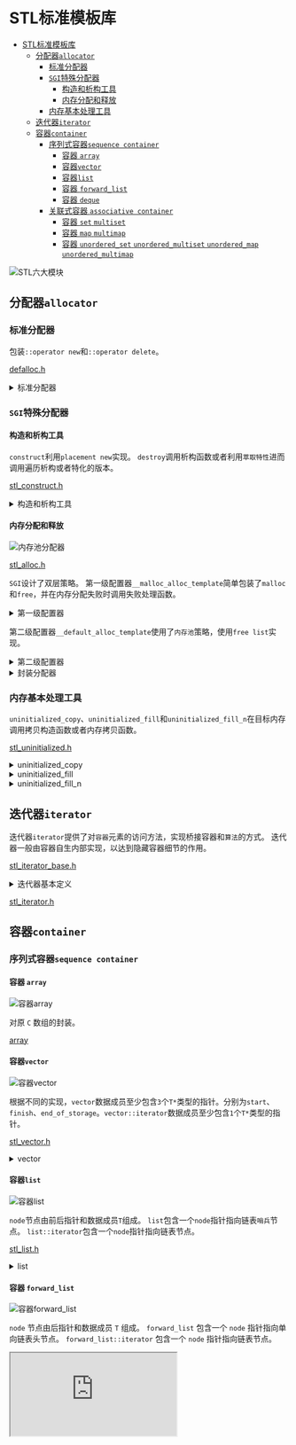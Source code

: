 # STL标准模板库

- [STL标准模板库](#stl标准模板库)
  - [分配器```allocator```](#分配器allocator)
    - [标准分配器](#标准分配器)
    - [```SGI```特殊分配器](#sgi特殊分配器)
      - [构造和析构工具](#构造和析构工具)
      - [内存分配和释放](#内存分配和释放)
    - [内存基本处理工具](#内存基本处理工具)
  - [迭代器```iterator```](#迭代器iterator)
  - [容器```container```](#容器container)
    - [序列式容器```sequence container```](#序列式容器sequence-container)
      - [容器 ``array``](#容器-array)
      - [容器```vector```](#容器vector)
      - [容器```list```](#容器list)
      - [容器 ``forward_list``](#容器-forward_list)
      - [容器 ``deque``](#容器-deque)
    - [关联式容器 ``associative container``](#关联式容器-associative-container)
      - [容器 ``set`` ``multiset``](#容器-set-multiset)
      - [容器 ``map`` ``multimap``](#容器-map-multimap)
      - [容器 ``unordered_set`` ``unordered_multiset`` ``unordered_map`` ``unordered_multimap``](#容器-unordered_set-unordered_multiset-unordered_map-unordered_multimap)

![STL六大模块](https://github.com/gongluck/images/blob/main/stl/STL六大模块.png)

## 分配器```allocator```

### 标准分配器

  包装```::operator new```和```::operator delete```。

  [defalloc.h](https://github.com/gongluck/sourcecode/blob/main/stl/defalloc.h)

  <details>
  <summary>标准分配器</summary>

  ```C++
  //包装::operator new
  template <class _Tp>
  inline _Tp *allocate(ptrdiff_t __size, _Tp *)
  {
      set_new_handler(0);
      _Tp *__tmp = (_Tp *)(::operator new((size_t)(__size * sizeof(_Tp))));
      if (__tmp == 0)
      {
          cerr << "out of memory" << endl;
          exit(1);
      }
      return __tmp;
  }

  //包装::operator delete
  template <class _Tp>
  inline void deallocate(_Tp *__buffer)
  {
      ::operator delete(__buffer);
  }

  template <class _Tp>
  class allocator
  {
  public:
      //下列类型定义可被萃取机使用
      typedef _Tp value_type;
      typedef _Tp *pointer;
      typedef const _Tp *const_pointer;
      typedef _Tp &reference;
      typedef const _Tp &const_reference;
      typedef size_t size_type;
      typedef ptrdiff_t difference_type;

      //内存分配函数
      pointer allocate(size_type __n)
      {
          //分配n个_Tp的内存
          return ::allocate((difference_type)__n, (pointer)0);
      }

      //内存释放函数
      void deallocate(pointer __p) { ::deallocate(__p); }
  };
  ```
  </details>

### ```SGI```特殊分配器

#### 构造和析构工具

  ```construct```利用```placement new```实现。
  ```destroy```调用析构函数或者利用```萃取特性```进而调用遍历析构或者特化的版本。

  [stl_construct.h](https://github.com/gongluck/sourcecode/blob/main/stl/stl_construct.h)

  <details>
  <summary>构造和析构工具</summary>

  ```C++
  template <class _T1, class _T2>
  inline void _Construct(_T1 *__p, const _T2 &__value)
  {
    // placement new
    new ((void *)__p) _T1(__value);
  }

  template <class _T1>
  inline void _Construct(_T1 *__p)
  {
    // placement new
    new ((void *)__p) _T1();
  }

  template <class _Tp>
  inline void _Destroy(_Tp *__pointer)
  {
    //调用实例的析构函数
    __pointer->~_Tp();
  }

  template <class _ForwardIterator>
  void __destroy_aux(_ForwardIterator __first, _ForwardIterator __last, __false_type)
  {
    //遍历范围中的实例，逐一析构
    for (; __first != __last; ++__first)
      destroy(&*__first);
  }

  template <class _ForwardIterator>
  inline void __destroy_aux(_ForwardIterator, _ForwardIterator, __true_type) {}

  template <class _ForwardIterator, class _Tp>
  inline void
  __destroy(_ForwardIterator __first, _ForwardIterator __last, _Tp *)
  {
    //萃取trivial_destructor特性
    // trivial_destructor不重要的析构函数
    typedef typename __type_traits<_Tp>::has_trivial_destructor
        _Trivial_destructor;
    __destroy_aux(__first, __last, _Trivial_destructor());
  }

  template <class _ForwardIterator>
  inline void _Destroy(_ForwardIterator __first, _ForwardIterator __last)
  {
    __destroy(__first, __last, __VALUE_TYPE(__first));
  }

  //析构器特化版本
  inline void _Destroy(char *, char *) {}
  inline void _Destroy(int *, int *) {}
  inline void _Destroy(long *, long *) {}
  inline void _Destroy(float *, float *) {}
  inline void _Destroy(double *, double *) {}
  #ifdef __STL_HAS_WCHAR_T
  inline void _Destroy(wchar_t *, wchar_t *)
  {
  }
  #endif /* __STL_HAS_WCHAR_T */

  // --------------------------------------------------
  // Old names from the HP STL.

  //带初始值的构造器
  template <class _T1, class _T2>
  inline void construct(_T1 *__p, const _T2 &__value)
  {
    _Construct(__p, __value);
  }

  //不带初始值的构造器
  template <class _T1>
  inline void construct(_T1 *__p)
  {
    _Construct(__p);
  }

  //析构器
  template <class _Tp>
  inline void destroy(_Tp *__pointer)
  {
    _Destroy(__pointer);
  }

  //范围析构器
  template <class _ForwardIterator>
  inline void destroy(_ForwardIterator __first, _ForwardIterator __last)
  {
    _Destroy(__first, __last);
  }
  ```
  </details>

#### 内存分配和释放

  ![内存池分配器](https://github.com/gongluck/images/blob/main/stl/内存池分配器.png)

  [stl_alloc.h](https://github.com/gongluck/sourcecode/blob/main/stl/stl_alloc.h)

  ```SGI```设计了双层策略。
  第一级配置器```__malloc_alloc_template```简单包装了```malloc```和```free```，并在内存分配失败时调用失败处理函数。

  <details>
  <summary>第一级配置器</summary>

  ```C++
  //包装malloc和free
  template <int __inst>
  class __malloc_alloc_template
  {
  public:
    static void *allocate(size_t __n)
    {
      //使用malloc分配内存
      void *__result = malloc(__n);
      //分配内存失败时调用处理函数
      if (0 == __result)
        __result = _S_oom_malloc(__n);
      return __result;
    }

    static void deallocate(void *__p, size_t /* __n */)
    {
      //使用free释放内存
      free(__p);
    }

    static void *reallocate(void *__p, size_t /* old_sz */, size_t __new_sz)
    {
      void *__result = realloc(__p, __new_sz);
      if (0 == __result)
        __result = _S_oom_realloc(__p, __new_sz);
      return __result;
    }

    static void (*__set_malloc_handler(void (*__f)()))()
    {
      void (*__old)() = __malloc_alloc_oom_handler;
      __malloc_alloc_oom_handler = __f;
      return (__old);
    }
  };
  ```
  </details>

  第二级配置器```__default_alloc_template```使用了```内存池```策略，使用```free list```实现。

  <details>
  <summary>第二级配置器</summary>

  ```C++
  //内存池优化版本，现代malloc已经存在类似的内存池优化了，所以使用STL标准分配器即可。
  template <bool threads, int inst>
  class __default_alloc_template
  {

  private:
    // Really we should use static const int x = N
    // instead of enum { x = N }, but few compilers accept the former.
  #if !(defined(__SUNPRO_CC) || defined(__GNUC__))
    enum
    {
      _ALIGN = 8
    };
    enum
    {
      _MAX_BYTES = 128
    };
    enum
    {
      _NFREELISTS = 16
    }; // _MAX_BYTES/_ALIGN
  #endif
    //对输入边界对齐到8的倍数
    static size_t
    _S_round_up(size_t __bytes)
    {
      return (((__bytes) + (size_t)_ALIGN - 1) & ~((size_t)_ALIGN - 1));
    }

    //使用联合体合理使用内存
    __PRIVATE : union _Obj
    {
      union _Obj *_M_free_list_link;
      char _M_client_data[1]; /* The client sees this.        */
    };

  private:
  #if defined(__SUNPRO_CC) || defined(__GNUC__) || defined(__HP_aCC)
    static _Obj *__STL_VOLATILE _S_free_list[];
    // Specifying a size results in duplicate def for 4.1
  #else
    static _Obj *__STL_VOLATILE _S_free_list[_NFREELISTS];
  #endif
    //查找__bytes大小的内存块落在哪段自由链表中
    static size_t _S_freelist_index(size_t __bytes)
    {
      return (((__bytes) + (size_t)_ALIGN - 1) / (size_t)_ALIGN - 1);
    }

    // Returns an object of size __n, and optionally adds to size __n free list.
    static void *_S_refill(size_t __n);
    // Allocates a chunk for nobjs of size size.  nobjs may be reduced
    // if it is inconvenient to allocate the requested number.
    static char *_S_chunk_alloc(size_t __size, int &__nobjs);

    // Chunk allocation state.
    static char *_S_start_free;
    static char *_S_end_free;
    static size_t _S_heap_size;

  #ifdef __STL_THREADS
    static _STL_mutex_lock _S_node_allocator_lock;
  #endif

    // It would be nice to use _STL_auto_lock here.  But we
    // don't need the NULL check.  And we do need a test whether
    // threads have actually been started.
    class _Lock;
    friend class _Lock;
    class _Lock
    {
    public:
      _Lock() { __NODE_ALLOCATOR_LOCK; }
      ~_Lock() { __NODE_ALLOCATOR_UNLOCK; }
    };

  public:
    //分配内存
    /* __n must be > 0      */
    static void *allocate(size_t __n)
    {
      void *__ret = 0;

      //大内存使用malloc分配
      if (__n > (size_t)_MAX_BYTES)
      {
        __ret = malloc_alloc::allocate(__n);
      }
      else
      {
        //查找内存块落在哪段自由链表中
        _Obj *__STL_VOLATILE *__my_free_list = _S_free_list + _S_freelist_index(__n);
        // Acquire the lock here with a constructor call.
        // This ensures that it is released in exit or during stack
        // unwinding.
  #ifndef _NOTHREADS
        /*REFERENCED*/
        _Lock __lock_instance;
  #endif
        //获取自由链表的首块
        _Obj *__RESTRICT __result = *__my_free_list;
        if (__result == 0)
          //增加内存池容量
          __ret = _S_refill(_S_round_up(__n));
        else
        {
          //自由链表的首块指向下一个可用块
          *__my_free_list = __result->_M_free_list_link;
          __ret = __result;
        }
      }

      return __ret;
    };

    //释放内存
    /* __p may not be 0 */
    static void deallocate(void *__p, size_t __n)
    {
      //大内存使用free释放
      if (__n > (size_t)_MAX_BYTES)
        malloc_alloc::deallocate(__p, __n);
      else
      {
        //查找内存块落在哪段自由链表中
        _Obj *__STL_VOLATILE *__my_free_list = _S_free_list + _S_freelist_index(__n);
        _Obj *__q = (_Obj *)__p;

        // acquire lock
  #ifndef _NOTHREADS
        /*REFERENCED*/
        _Lock __lock_instance;
  #endif /* _NOTHREADS */
        //头插法将内存块放入自由链表
        __q->_M_free_list_link = *__my_free_list;
        *__my_free_list = __q;
        // lock is released here
      }
    }

    static void *reallocate(void *__p, size_t __old_sz, size_t __new_sz);
  };
  ```
  </details>

  <details>
  <summary>封装分配器</summary>

  ```C++
  //对构造器简单封装，以元素字节大小为单位分配内存
  template <class _Tp, class _Alloc>
  class simple_alloc
  {

  public:
    static _Tp *allocate(size_t __n)
    {
      return 0 == __n ? 0 : (_Tp *)_Alloc::allocate(__n * sizeof(_Tp));
    }
    static _Tp *allocate(void)
    {
      return (_Tp *)_Alloc::allocate(sizeof(_Tp));
    }
    static void deallocate(_Tp *__p, size_t __n)
    {
      if (0 != __n)
        _Alloc::deallocate(__p, __n * sizeof(_Tp));
    }
    static void deallocate(_Tp *__p)
    {
      _Alloc::deallocate(__p, sizeof(_Tp));
    }
  };
  ```
  </details>

### 内存基本处理工具

  ```uninitialized_copy```、```uninitialized_fill```和```uninitialized_fill_n```在目标内存调用拷贝构造函数或者内存拷贝函数。

  [stl_uninitialized.h](https://github.com/gongluck/sourcecode/blob/main/stl/stl_uninitialized.h)

  <details>
  <summary>uninitialized_copy</summary>

  ```C++
  // uninitialized_copy

  // Valid if copy construction is equivalent to assignment, and if the
  //  destructor is trivial.
  template <class _InputIter, class _ForwardIter>
  inline _ForwardIter
  __uninitialized_copy_aux(_InputIter __first, _InputIter __last,
                          _ForwardIter __result,
                          __true_type)
  {
    return copy(__first, __last, __result);
  }

  template <class _InputIter, class _ForwardIter>
  _ForwardIter
  __uninitialized_copy_aux(_InputIter __first, _InputIter __last,
                          _ForwardIter __result,
                          __false_type)
  {
    _ForwardIter __cur = __result;
    __STL_TRY
    {
      //非标量类型，逐一构造
      for (; __first != __last; ++__first, ++__cur)
        _Construct(&*__cur, *__first);
      return __cur;
    }
    __STL_UNWIND(_Destroy(__result, __cur));
  }

  //泛化版本
  template <class _InputIter, class _ForwardIter, class _Tp>
  inline _ForwardIter
  __uninitialized_copy(_InputIter __first, _InputIter __last,
                      _ForwardIter __result, _Tp *)
  {
    //萃取是否标量类型
    typedef typename __type_traits<_Tp>::is_POD_type _Is_POD;
    return __uninitialized_copy_aux(__first, __last, __result, _Is_POD());
  }

  //uninitialized_copy将[first,last)的数据拷贝到[result,result+last-first)
  template <class _InputIter, class _ForwardIter>
  inline _ForwardIter
  uninitialized_copy(_InputIter __first, _InputIter __last,
                    _ForwardIter __result)
  {
    //__VALUE_TYPE萃取值类型
    return __uninitialized_copy(__first, __last, __result,
                                __VALUE_TYPE(__result));
  }

  //char*特化版本
  inline char *uninitialized_copy(const char *__first, const char *__last,
                                  char *__result)
  {
    memmove(__result, __first, __last - __first);
    return __result + (__last - __first);
  }

  //wchar_t*特化版本
  inline wchar_t *
  uninitialized_copy(const wchar_t *__first, const wchar_t *__last,
                    wchar_t *__result)
  {
    memmove(__result, __first, sizeof(wchar_t) * (__last - __first));
    return __result + (__last - __first);
  }
  ```
  </details>

  <details>
  <summary>uninitialized_fill</summary>

  ```C++
  // uninitialized_fill

  // Valid if copy construction is equivalent to assignment, and if the
  // destructor is trivial.
  template <class _ForwardIter, class _Tp>
  inline void
  __uninitialized_fill_aux(_ForwardIter __first, _ForwardIter __last,
                          const _Tp &__x, __true_type)
  {
    fill(__first, __last, __x);
  }

  template <class _ForwardIter, class _Tp>
  void __uninitialized_fill_aux(_ForwardIter __first, _ForwardIter __last,
                                const _Tp &__x, __false_type)
  {
    _ForwardIter __cur = __first;
    __STL_TRY
    {
      //非标量类型，逐一构造
      for (; __cur != __last; ++__cur)
        _Construct(&*__cur, __x);
    }
    __STL_UNWIND(_Destroy(__first, __cur));
  }

  template <class _ForwardIter, class _Tp, class _Tp1>
  inline void __uninitialized_fill(_ForwardIter __first,
                                  _ForwardIter __last, const _Tp &__x, _Tp1 *)
  {
    //萃取是否标量类型
    typedef typename __type_traits<_Tp1>::is_POD_type _Is_POD;
    __uninitialized_fill_aux(__first, __last, __x, _Is_POD());
  }

  //将[first,last)区间的数据置为x
  template <class _ForwardIter, class _Tp>
  inline void uninitialized_fill(_ForwardIter __first,
                                _ForwardIter __last,
                                const _Tp &__x)
  {
    //__VALUE_TYPE萃取值类型
    __uninitialized_fill(__first, __last, __x, __VALUE_TYPE(__first));
  }
  ```
  </details>

  <details>
  <summary>uninitialized_fill_n</summary>

  ```C++
  //uninitialized_fill_n

  // Valid if copy construction is equivalent to assignment, and if the
  //  destructor is trivial.
  template <class _ForwardIter, class _Size, class _Tp>
  inline _ForwardIter
  __uninitialized_fill_n_aux(_ForwardIter __first, _Size __n,
                            const _Tp &__x, __true_type)
  {
    return fill_n(__first, __n, __x);
  }

  template <class _ForwardIter, class _Size, class _Tp>
  _ForwardIter
  __uninitialized_fill_n_aux(_ForwardIter __first, _Size __n,
                            const _Tp &__x, __false_type)
  {
    _ForwardIter __cur = __first;
    __STL_TRY
    {
      //非标量类型，逐一构造
      for (; __n > 0; --__n, ++__cur)
        _Construct(&*__cur, __x);
      return __cur;
    }
    __STL_UNWIND(_Destroy(__first, __cur));
  }

  template <class _ForwardIter, class _Size, class _Tp, class _Tp1>
  inline _ForwardIter
  __uninitialized_fill_n(_ForwardIter __first, _Size __n, const _Tp &__x, _Tp1 *)
  {
    //萃取是否标量类型
    typedef typename __type_traits<_Tp1>::is_POD_type _Is_POD;
    return __uninitialized_fill_n_aux(__first, __n, __x, _Is_POD());
  }

  //将[first,first+size)区间的数据置为x
  template <class _ForwardIter, class _Size, class _Tp>
  inline _ForwardIter
  uninitialized_fill_n(_ForwardIter __first, _Size __n, const _Tp &__x)
  {
    //__VALUE_TYPE萃取值类型
    return __uninitialized_fill_n(__first, __n, __x, __VALUE_TYPE(__first));
  }
  ```
  </details>

## 迭代器```iterator```

  迭代器```iterator```提供了对```容器```元素的访问方法，实现桥接容器和```算法```的方式。
  迭代器一般由容器自生内部实现，以达到隐藏容器细节的作用。

  [stl_iterator_base.h](https://github.com/gongluck/sourcecode/blob/main/stl/stl_iterator_base.h)

  <details>
  <summary>迭代器基本定义</summary>

  ```C++
  //可输入迭代器型别
  struct input_iterator_tag
  {
  };
  //可输出迭代器型别
  struct output_iterator_tag
  {
  };
  //可单向迭代器型别
  struct forward_iterator_tag : public input_iterator_tag
  {
  };
  //可双向迭代器型别
  struct bidirectional_iterator_tag : public forward_iterator_tag
  {
  };
  //可随机访问迭代器型别
  struct random_access_iterator_tag : public bidirectional_iterator_tag
  {
  };

  // The base classes input_iterator, output_iterator, forward_iterator,
  // bidirectional_iterator, and random_access_iterator are not part of
  // the C++ standard.  (They have been replaced by struct iterator.)
  // They are included for backward compatibility with the HP STL.

  template <class _Tp, class _Distance>
  struct input_iterator
  {
    typedef input_iterator_tag iterator_category;
    typedef _Tp value_type;
    typedef _Distance difference_type;
    typedef _Tp *pointer;
    typedef _Tp &reference;
  };

  struct output_iterator
  {
    typedef output_iterator_tag iterator_category;
    typedef void value_type;
    typedef void difference_type;
    typedef void pointer;
    typedef void reference;
  };

  template <class _Tp, class _Distance>
  struct forward_iterator
  {
    typedef forward_iterator_tag iterator_category;
    typedef _Tp value_type;
    typedef _Distance difference_type;
    typedef _Tp *pointer;
    typedef _Tp &reference;
  };

  template <class _Tp, class _Distance>
  struct bidirectional_iterator
  {
    typedef bidirectional_iterator_tag iterator_category;
    typedef _Tp value_type;
    typedef _Distance difference_type;
    typedef _Tp *pointer;
    typedef _Tp &reference;
  };

  template <class _Tp, class _Distance>
  struct random_access_iterator
  {
    typedef random_access_iterator_tag iterator_category;
    typedef _Tp value_type;
    typedef _Distance difference_type;
    typedef _Tp *pointer;
    typedef _Tp &reference;
  };

  //萃取型别定义 input_iterator型特化
  template <class _Tp, class _Distance>
  inline input_iterator_tag
  iterator_category(const input_iterator<_Tp, _Distance> &)
  {
    return input_iterator_tag();
  }

  //萃取型别定义 output_iterator型特化
  inline output_iterator_tag iterator_category(const output_iterator &)
  {
    return output_iterator_tag();
  }

  //萃取型别定义 forward_iterator型特化
  template <class _Tp, class _Distance>
  inline forward_iterator_tag
  iterator_category(const forward_iterator<_Tp, _Distance> &)
  {
    return forward_iterator_tag();
  }

  //萃取型别定义 bidirectional_iterator型特化
  template <class _Tp, class _Distance>
  inline bidirectional_iterator_tag
  iterator_category(const bidirectional_iterator<_Tp, _Distance> &)
  {
    return bidirectional_iterator_tag();
  }

  //萃取型别定义 random_access_iterator型特化
  template <class _Tp, class _Distance>
  inline random_access_iterator_tag
  iterator_category(const random_access_iterator<_Tp, _Distance> &)
  {
    return random_access_iterator_tag();
  }

  //萃取型别定义 常量指针型特化
  template <class _Tp>
  inline random_access_iterator_tag iterator_category(const _Tp *)
  {
    return random_access_iterator_tag();
  }

  template <class _Tp, class _Distance>
  inline _Tp *value_type(const input_iterator<_Tp, _Distance> &)
  {
    return (_Tp *)(0);
  }

  template <class _Tp, class _Distance>
  inline _Tp *value_type(const forward_iterator<_Tp, _Distance> &)
  {
    return (_Tp *)(0);
  }

  template <class _Tp, class _Distance>
  inline _Tp *value_type(const bidirectional_iterator<_Tp, _Distance> &)
  {
    return (_Tp *)(0);
  }

  template <class _Tp, class _Distance>
  inline _Tp *value_type(const random_access_iterator<_Tp, _Distance> &)
  {
    return (_Tp *)(0);
  }

  template <class _Tp>
  inline _Tp *value_type(const _Tp *) { return (_Tp *)(0); }

  template <class _Tp, class _Distance>
  inline _Distance *distance_type(const input_iterator<_Tp, _Distance> &)
  {
    return (_Distance *)(0);
  }

  template <class _Tp, class _Distance>
  inline _Distance *distance_type(const forward_iterator<_Tp, _Distance> &)
  {
    return (_Distance *)(0);
  }

  template <class _Tp, class _Distance>
  inline _Distance *
  distance_type(const bidirectional_iterator<_Tp, _Distance> &)
  {
    return (_Distance *)(0);
  }

  template <class _Tp, class _Distance>
  inline _Distance *
  distance_type(const random_access_iterator<_Tp, _Distance> &)
  {
    return (_Distance *)(0);
  }

  template <class _Tp>
  inline ptrdiff_t *distance_type(const _Tp *) { return (ptrdiff_t *)(0); }

  // Without partial specialization we can't use iterator_traits, so
  // we must keep the old iterator query functions around.

  #define __ITERATOR_CATEGORY(__i) iterator_category(__i)
  #define __DISTANCE_TYPE(__i) distance_type(__i)
  #define __VALUE_TYPE(__i) value_type(__i)

  template <class _InputIterator, class _Distance>
  inline void __distance(_InputIterator __first, _InputIterator __last,
                        _Distance &__n, input_iterator_tag)
  {
    while (__first != __last)
    {
      ++__first;
      ++__n;
    }
  }

  template <class _RandomAccessIterator, class _Distance>
  inline void __distance(_RandomAccessIterator __first,
                        _RandomAccessIterator __last,
                        _Distance &__n, random_access_iterator_tag)
  {
    __STL_REQUIRES(_RandomAccessIterator, _RandomAccessIterator);
    __n += __last - __first;
  }

  template <class _InputIterator, class _Distance>
  inline void distance(_InputIterator __first,
                      _InputIterator __last, _Distance &__n)
  {
    __STL_REQUIRES(_InputIterator, _InputIterator);
    __distance(__first, __last, __n, iterator_category(__first));
  }

  template <class _InputIter, class _Distance>
  inline void __advance(_InputIter &__i, _Distance __n, input_iterator_tag)
  {
    while (__n--)
      ++__i;
  }

  #if defined(__sgi) && !defined(__GNUC__) && (_MIPS_SIM != _MIPS_SIM_ABI32)
  #pragma set woff 1183
  #endif

  template <class _BidirectionalIterator, class _Distance>
  inline void __advance(_BidirectionalIterator &__i, _Distance __n,
                        bidirectional_iterator_tag)
  {
    __STL_REQUIRES(_BidirectionalIterator, _BidirectionalIterator);
    if (__n >= 0)
      while (__n--)
        ++__i;
    else
      while (__n++)
        --__i;
  }

  template <class _RandomAccessIterator, class _Distance>
  inline void __advance(_RandomAccessIterator &__i, _Distance __n,
                        random_access_iterator_tag)
  {
    __STL_REQUIRES(_RandomAccessIterator, _RandomAccessIterator);
    __i += __n;
  }

  template <class _InputIterator, class _Distance>
  inline void advance(_InputIterator &__i, _Distance __n)
  {
    __STL_REQUIRES(_InputIterator, _InputIterator);
    __advance(__i, __n, iterator_category(__i));
  }
  ```
  </details>

  [stl_iterator.h](https://github.com/gongluck/sourcecode/blob/main/stl/stl_iterator.h)

## 容器```container```

### 序列式容器```sequence container```

#### 容器 ``array``

  ![容器array](https://github.com/gongluck/images/blob/main/容器array.png)

  对原 ``C`` 数组的封装。

  [array](https://github.com/gongluck/sourcecode/blob/main/stl/array)

#### 容器```vector```

  ![容器vector](https://github.com/gongluck/images/blob/main/容器vector.png)

  根据不同的实现，```vector```数据成员至少包含```3```个```T*```类型的指针。分别为```start```、```finish```、```end_of_storage```。```vector::iterator```数据成员至少包含```1```个```T*```类型的指针。

  [stl_vector.h](https://github.com/gongluck/sourcecode/blob/main/stl/stl_vector.h)

  <details>
  <summary>vector</summary>

  ```C++
  // vector_base处理内存的分配和析构
  template <class _Tp, class _Alloc>
  class _Vector_base {
  public:
    typedef _Alloc allocator_type;
    //获取分配器
    allocator_type get_allocator() const { return allocator_type(); }

    _Vector_base(const _Alloc &)
        : _M_start(0), _M_finish(0), _M_end_of_storage(0) {}
    _Vector_base(size_t __n, const _Alloc &)
        : _M_start(0), _M_finish(0), _M_end_of_storage(0) {
      _M_start = _M_allocate(__n);
      _M_finish = _M_start;
      _M_end_of_storage = _M_start + __n;
    }

    ~_Vector_base() { _M_deallocate(_M_start, _M_end_of_storage - _M_start); }

  protected:
    //可用区间[start, end)
    //已用区间[start, finish)
    _Tp *_M_start;           //内存起始
    _Tp *_M_finish;          //当前使用结束位置
    _Tp *_M_end_of_storage;  //内存结束

    //分配器
    typedef simple_alloc<_Tp, _Alloc> _M_data_allocator;
    //分配内存
    _Tp *_M_allocate(size_t __n) { return _M_data_allocator::allocate(__n); }
    //销毁内存
    void _M_deallocate(_Tp *__p, size_t __n) {
      _M_data_allocator::deallocate(__p, __n);
    }
  };

  template <class _Tp, class _Alloc = allocator<_Tp> >
  class vector : protected _Vector_base<_Tp, _Alloc> {
    // requirements:

    __STL_CLASS_REQUIRES(_Tp, _Assignable);

  private:
    typedef _Vector_base<_Tp, _Alloc> _Base;
    typedef vector<_Tp, _Alloc> vector_type;

  public:
    typedef _Tp value_type;
    typedef value_type *pointer;
    typedef const value_type *const_pointer;
    typedef __normal_iterator<pointer, vector_type> iterator;  //将指针转化迭代器
    typedef __normal_iterator<const_pointer, vector_type> const_iterator;
    typedef value_type &reference;
    typedef const value_type &const_reference;
    typedef size_t size_type;
    typedef ptrdiff_t difference_type;

    typedef typename _Base::allocator_type allocator_type;
    allocator_type get_allocator() const { return _Base::get_allocator(); }

  #ifdef __STL_CLASS_PARTIAL_SPECIALIZATION
    typedef reverse_iterator<const_iterator> const_reverse_iterator;
    typedef reverse_iterator<iterator> reverse_iterator;
  #else  /* __STL_CLASS_PARTIAL_SPECIALIZATION */
    typedef reverse_iterator<const_iterator, value_type, const_reference,
                            difference_type>
        const_reverse_iterator;
    typedef reverse_iterator<iterator, value_type, reference, difference_type>
        reverse_iterator;
  #endif /* __STL_CLASS_PARTIAL_SPECIALIZATION */

  protected:
  #ifdef __STL_HAS_NAMESPACES
    using _Base::_M_allocate;
    using _Base::_M_deallocate;
    using _Base::_M_end_of_storage;
    using _Base::_M_finish;
    using _Base::_M_start;
  #endif /* __STL_HAS_NAMESPACES */

  protected:
    void _M_insert_aux(iterator __position, const _Tp &__x);
    void _M_insert_aux(iterator __position);

  public:
    iterator begin() { return iterator(_M_start); }
    const_iterator begin() const { return const_iterator(_M_start); }
    iterator end() { return iterator(_M_finish); }
    const_iterator end() const { return const_iterator(_M_finish); }

    reverse_iterator rbegin() { return reverse_iterator(end()); }
    const_reverse_iterator rbegin() const {
      return const_reverse_iterator(end());
    }
    reverse_iterator rend() { return reverse_iterator(begin()); }
    const_reverse_iterator rend() const {
      return const_reverse_iterator(begin());
    }

    size_type size() const { return size_type(end() - begin()); }
    size_type max_size() const { return size_type(-1) / sizeof(_Tp); }
    size_type capacity() const {
      return size_type(const_iterator(_M_end_of_storage) - begin());
    }
    bool empty() const { return begin() == end(); }

    reference operator[](size_type __n) { return *(begin() + __n); }
    const_reference operator[](size_type __n) const { return *(begin() + __n); }

  #ifdef __STL_THROW_RANGE_ERRORS
    void _M_range_check(size_type __n) const {
      if (__n >= this->size()) __out_of_range("vector");
    }

    reference at(size_type __n) {
      _M_range_check(__n);
      return (*this)[__n];
    }
    const_reference at(size_type __n) const {
      _M_range_check(__n);
      return (*this)[__n];
    }
  #endif /* __STL_THROW_RANGE_ERRORS */

    explicit vector(const allocator_type &__a = allocator_type()) : _Base(__a) {}

    vector(size_type __n, const _Tp &__value,
          const allocator_type &__a = allocator_type())
        : _Base(__n, __a) {
      //前n个元素赋值(或者原地构造)为value
      _M_finish = uninitialized_fill_n(_M_start, __n, __value);
    }

    explicit vector(size_type __n) : _Base(__n, allocator_type()) {
      //前n个元素赋值(或者原地构造)为默认值
      _M_finish = uninitialized_fill_n(_M_start, __n, _Tp());
    }

    vector(const vector<_Tp, _Alloc> &__x)
        : _Base(__x.size(), __x.get_allocator()) {
      // vector复制
      _M_finish = uninitialized_copy(__x.begin(), __x.end(), _M_start);
    }

    //使用[first, last)的元素初始化
    vector(const _Tp *__first, const _Tp *__last,
          const allocator_type &__a = allocator_type())
        : _Base(__last - __first, __a) {
      _M_finish = uninitialized_copy(__first, __last, _M_start);
    }

    ~vector() { destroy(_M_start, _M_finish); }

    vector<_Tp, _Alloc> &operator=(const vector<_Tp, _Alloc> &__x);
    //重分配内存容量
    void reserve(size_type __n) {
      if (capacity() < __n) {
        const size_type __old_size = size();
        //分配新空间和赋值(或者原地构造)[start, finish)
        pointer __tmp = _M_allocate_and_copy(__n, _M_start, _M_finish);
        //析构原来的元素
        destroy(_M_start, _M_finish);
        //销毁原来的内存
        _M_deallocate(_M_start, _M_end_of_storage - _M_start);
        //使用新空间和元素
        _M_start = __tmp;
        _M_finish = __tmp + __old_size;
        _M_end_of_storage = _M_start + __n;
      }
    }

    // assign(), a generalized assignment member function.  Two
    // versions: one that takes a count, and one that takes a range.
    // The range version is a member template, so we dispatch on whether
    // or not the type is an integer.

    void assign(size_type __n, const _Tp &__val) { _M_fill_assign(__n, __val); }
    void _M_fill_assign(size_type __n, const _Tp &__val);

    reference front() { return *begin(); }
    const_reference front() const { return *begin(); }
    reference back() { return *(end() - 1); }
    const_reference back() const { return *(end() - 1); }

    void push_back(const _Tp &__x) {
      if (_M_finish != _M_end_of_storage) {
        //原地构造
        construct(_M_finish, __x);
        ++_M_finish;
      } else
        //空间不够，调用插入函数，内部重新分配空间并插入尾部
        _M_insert_aux(end(), __x);
    }
    void push_back() {
      if (_M_finish != _M_end_of_storage) {
        construct(_M_finish);
        ++_M_finish;
      } else
        _M_insert_aux(end());
    }
    void swap(vector<_Tp, _Alloc> &__x) {
      //交换关键(指针)成员即可完成交换！
      __STD::swap(_M_start, __x._M_start);
      __STD::swap(_M_finish, __x._M_finish);
      __STD::swap(_M_end_of_storage, __x._M_end_of_storage);
    }

    iterator insert(iterator __position, const _Tp &__x) {
      size_type __n = __position - begin();
      //尾部插入并且空间充足，直接在尾部原地构造
      if (_M_finish != _M_end_of_storage && __position == end()) {
        construct(_M_finish, __x);
        ++_M_finish;
      } else
        _M_insert_aux(iterator(__position), __x);
      //返回插入元素的前一个位置，可以实现头插法
      return begin() + __n;
    }
    iterator insert(iterator __position) {
      size_type __n = __position - begin();
      if (_M_finish != _M_end_of_storage && __position == end()) {
        construct(_M_finish);
        ++_M_finish;
      } else
        _M_insert_aux(iterator(__position));
      return begin() + __n;
    }

    void insert(iterator __position, const_iterator __first,
                const_iterator __last);

    void insert(iterator __pos, size_type __n, const _Tp &__x) {
      _M_fill_insert(__pos, __n, __x);
    }

    void _M_fill_insert(iterator __pos, size_type __n, const _Tp &__x);

    void pop_back() {
      --_M_finish;
      destroy(_M_finish);
    }
    iterator erase(iterator __position) {
      //如果不是最后一个元素，将后面的元素都前移一个位置
      if (__position + 1 != end()) copy(__position + 1, end(), __position);
      --_M_finish;
      //析构
      destroy(_M_finish);
      //返回原删除元素的位置，实际指向了原来的下一个元素，位置相同，值却是原来的后一个元素
      return __position;
    }
    iterator erase(iterator __first, iterator __last) {
      iterator __i(copy(__last, end(), __first));
      destroy(__i, end());
      _M_finish = _M_finish - (__last - __first);
      return __first;
    }

    void resize(size_type __new_size, const _Tp &__x) {
      if (__new_size < size())
        erase(begin() + __new_size, end());
      else
        insert(end(), __new_size - size(), __x);
    }
    void resize(size_type __new_size) { resize(__new_size, _Tp()); }
    void clear() { erase(begin(), end()); }

  protected:
    pointer _M_allocate_and_copy(size_type __n, const_iterator __first,
                                const_iterator __last) {
      iterator __result(_M_allocate(__n));
      __STL_TRY {
        uninitialized_copy(__first, __last, __result);
        return __result;
      }
      __STL_UNWIND(_M_deallocate(__result, __n));
    }
  };

  template <class _Tp, class _Alloc>
  inline bool operator==(const vector<_Tp, _Alloc> &__x,
                        const vector<_Tp, _Alloc> &__y) {
    return __x.size() == __y.size() && equal(__x.begin(), __x.end(), __y.begin());
  }

  template <class _Tp, class _Alloc>
  inline bool operator<(const vector<_Tp, _Alloc> &__x,
                        const vector<_Tp, _Alloc> &__y) {
    return lexicographical_compare(__x.begin(), __x.end(), __y.begin(),
                                  __y.end());
  }

  template <class _Tp, class _Alloc>
  vector<_Tp, _Alloc> &vector<_Tp, _Alloc>::operator=(
      const vector<_Tp, _Alloc> &__x) {
    if (&__x != this) {
      const size_type __xlen = __x.size();
      if (__xlen > capacity()) {
        pointer __tmp = _M_allocate_and_copy(__xlen, __x.begin(), __x.end());
        destroy(_M_start, _M_finish);
        _M_deallocate(_M_start, _M_end_of_storage - _M_start);
        _M_start = __tmp;
        _M_end_of_storage = _M_start + __xlen;
      } else if (size() >= __xlen) {
        iterator __i(copy(__x.begin(), __x.end(), begin()));
        destroy(__i, end());
      } else {
        copy(__x.begin(), __x.begin() + size(), _M_start);
        uninitialized_copy(__x.begin() + size(), __x.end(), _M_finish);
      }
      _M_finish = _M_start + __xlen;
    }
    return *this;
  }

  template <class _Tp, class _Alloc>
  void vector<_Tp, _Alloc>::_M_fill_assign(size_t __n, const value_type &__val) {
    if (__n > capacity()) {
      vector<_Tp, _Alloc> __tmp(__n, __val, get_allocator());
      __tmp.swap(*this);
    } else if (__n > size()) {
      fill(begin(), end(), __val);
      _M_finish = uninitialized_fill_n(_M_finish, __n - size(), __val);
    } else
      erase(fill_n(begin(), __n, __val), end());
  }

  template <class _Tp, class _Alloc>
  void vector<_Tp, _Alloc>::_M_insert_aux(iterator __position, const _Tp &__x) {
    //空间足够
    if (_M_finish != _M_end_of_storage) {
      //在备用空间中构造新元素
      construct(_M_finish, *(_M_finish - 1));
      ++_M_finish;
      _Tp __x_copy = __x;
      //[position, finish-2)元素后移一个位置到[finish-1+(finish-2 - position),
      //finish-1)
      copy_backward(__position, iterator(_M_finish - 2), iterator(_M_finish - 1));
      // position位置到元素修改为插入值
      *__position = __x_copy;
    }
    //空间不足
    else {
      //空间翻倍
      const size_type __old_size = size();
      const size_type __len = __old_size != 0 ? 2 * __old_size : 1;
      iterator __new_start(_M_allocate(__len));
      iterator __new_finish(__new_start);
      __STL_TRY {
        //处理插入位前到元素
        __new_finish =
            uninitialized_copy(iterator(_M_start), __position, __new_start);
        //处理插入位
        construct(__new_finish.base(), __x);
        ++__new_finish;
        //处理剩下元素
        __new_finish =
            uninitialized_copy(__position, iterator(_M_finish), __new_finish);
      }
      //异常处理，销毁新空间
      __STL_UNWIND((destroy(__new_start, __new_finish),
                    _M_deallocate(__new_start.base(), __len)));
      //处理旧空间
      destroy(begin(), end());
      _M_deallocate(_M_start, _M_end_of_storage - _M_start);
      //使用新空间
      _M_start = __new_start.base();
      _M_finish = __new_finish.base();
      _M_end_of_storage = __new_start.base() + __len;
    }
  }

  template <class _Tp, class _Alloc>
  void vector<_Tp, _Alloc>::_M_insert_aux(iterator __position) {
    if (_M_finish != _M_end_of_storage) {
      construct(_M_finish, *(_M_finish - 1));
      ++_M_finish;
      copy_backward(__position, iterator(_M_finish - 2), iterator(_M_finish - 1));
      *__position = _Tp();
    } else {
      const size_type __old_size = size();
      const size_type __len = __old_size != 0 ? 2 * __old_size : 1;
      pointer __new_start = _M_allocate(__len);
      pointer __new_finish = __new_start;
      __STL_TRY {
        __new_finish =
            uninitialized_copy(iterator(_M_start), __position, __new_start);
        construct(__new_finish);
        ++__new_finish;
        __new_finish =
            uninitialized_copy(__position, iterator(_M_finish), __new_finish);
      }
      __STL_UNWIND((destroy(__new_start, __new_finish),
                    _M_deallocate(__new_start, __len)));
      destroy(begin(), end());
      _M_deallocate(_M_start, _M_end_of_storage - _M_start);
      _M_start = __new_start;
      _M_finish = __new_finish;
      _M_end_of_storage = __new_start + __len;
    }
  }

  template <class _Tp, class _Alloc>
  void vector<_Tp, _Alloc>::_M_fill_insert(iterator __position, size_type __n,
                                          const _Tp &__x) {
    if (__n != 0) {
      if (size_type(_M_end_of_storage - _M_finish) >= __n) {
        _Tp __x_copy = __x;
        const size_type __elems_after = end() - __position;
        iterator __old_finish(_M_finish);
        if (__elems_after > __n) {
          uninitialized_copy(_M_finish - __n, _M_finish, _M_finish);
          _M_finish += __n;
          copy_backward(__position, __old_finish - __n, __old_finish);
          fill(__position, __position + __n, __x_copy);
        } else {
          uninitialized_fill_n(_M_finish, __n - __elems_after, __x_copy);
          _M_finish += __n - __elems_after;
          uninitialized_copy(__position, __old_finish, _M_finish);
          _M_finish += __elems_after;
          fill(__position, __old_finish, __x_copy);
        }
      } else {
        const size_type __old_size = size();
        const size_type __len = __old_size + max(__old_size, __n);
        iterator __new_start(_M_allocate(__len));
        iterator __new_finish(__new_start);
        __STL_TRY {
          __new_finish = uninitialized_copy(begin(), __position, __new_start);
          __new_finish = uninitialized_fill_n(__new_finish, __n, __x);
          __new_finish = uninitialized_copy(__position, end(), __new_finish);
        }
        __STL_UNWIND((destroy(__new_start, __new_finish),
                      _M_deallocate(__new_start.base(), __len)));
        destroy(_M_start, _M_finish);
        _M_deallocate(_M_start, _M_end_of_storage - _M_start);
        _M_start = __new_start.base();
        _M_finish = __new_finish.base();
        _M_end_of_storage = __new_start.base() + __len;
      }
    }
  }

  template <class _Tp, class _Alloc>
  void vector<_Tp, _Alloc>::insert(iterator __position, const_iterator __first,
                                  const_iterator __last) {
    if (__first != __last) {
      size_type __n = 0;
      distance(__first, __last, __n);
      if (size_type(_M_end_of_storage - _M_finish) >= __n) {
        const size_type __elems_after = _M_finish - __position;
        iterator __old_finish(_M_finish);
        if (__elems_after > __n) {
          uninitialized_copy(_M_finish - __n, _M_finish, _M_finish);
          _M_finish += __n;
          copy_backward(__position, __old_finish - __n, __old_finish);
          copy(__first, __last, __position);
        } else {
          uninitialized_copy(__first + __elems_after, __last, _M_finish);
          _M_finish += __n - __elems_after;
          uninitialized_copy(__position, __old_finish, _M_finish);
          _M_finish += __elems_after;
          copy(__first, __first + __elems_after, __position);
        }
      } else {
        const size_type __old_size = size();
        const size_type __len = __old_size + max(__old_size, __n);
        iterator __new_start(_M_allocate(__len));
        iterator __new_finish(__new_start);
        __STL_TRY {
          __new_finish = uninitialized_copy(_M_start, __position, __new_start);
          __new_finish = uninitialized_copy(__first, __last, __new_finish);
          __new_finish = uninitialized_copy(__position, _M_finish, __new_finish);
        }
        __STL_UNWIND((destroy(__new_start, __new_finish),
                      _M_deallocate(__new_start, __len)));
        destroy(_M_start, _M_finish);
        _M_deallocate(_M_start, _M_end_of_storage - _M_start);
        _M_start = __new_start;
        _M_finish = __new_finish;
        _M_end_of_storage = __new_start + __len;
      }
    }
  }
  ```
  </details>

#### 容器```list```

  ![容器list](https://github.com/gongluck/images/blob/main/容器list.png)

  ```node```节点由前后指针和数据成员```T```组成。
  ```list```包含一个```node```指针指向链表```哨兵```节点。
  ```list::iterator```包含一个```node```指针指向链表节点。

  [stl_list.h](https://github.com/gongluck/sourcecode/blob/main/stl/stl_list.h)

  <details>
  <summary>list</summary>

  ```C++
  //链表节点基类
  struct _List_node_base {
    _List_node_base *_M_next;  //指向下一个节点
    _List_node_base *_M_prev;  //指向上一个节点
  };

  //链表节点
  template <class _Tp>
  struct _List_node : public _List_node_base {
    _Tp _M_data;  //元素
  };

  //链表迭代器基类
  struct _List_iterator_base {
    typedef size_t size_type;
    typedef ptrdiff_t difference_type;
    typedef bidirectional_iterator_tag iterator_category;  //可双向访问

    _List_node_base *_M_node;  //节点指针

    _List_iterator_base(_List_node_base *__x) : _M_node(__x) {}
    _List_iterator_base() {}

    void _M_incr() { _M_node = _M_node->_M_next; }  //++
    void _M_decr() { _M_node = _M_node->_M_prev; }  //--

    bool operator==(const _List_iterator_base &__x) const {
      return _M_node == __x._M_node;
    }
    bool operator!=(const _List_iterator_base &__x) const {
      return _M_node != __x._M_node;
    }
  };

  //链表迭代器
  template <class _Tp, class _Ref, class _Ptr>
  struct _List_iterator : public _List_iterator_base {
    typedef _List_iterator<_Tp, _Tp &, _Tp *> iterator;
    typedef _List_iterator<_Tp, const _Tp &, const _Tp *> const_iterator;
    typedef _List_iterator<_Tp, _Ref, _Ptr> _Self;

    typedef _Tp value_type;
    typedef _Ptr pointer;
    typedef _Ref reference;
    typedef _List_node<_Tp> _Node;

    _List_iterator(_Node *__x) : _List_iterator_base(__x) {}
    _List_iterator() {}
    _List_iterator(const iterator &__x) : _List_iterator_base(__x._M_node) {}

    //迭代器解引用返回元素的数据字段
    reference operator*() const { return ((_Node *)_M_node)->_M_data; }

  #ifndef __SGI_STL_NO_ARROW_OPERATOR
    //同上，迭代器->运算符转为对元素的数据字段的->操作
    pointer operator->() const { return &(operator*()); }
  #endif /* __SGI_STL_NO_ARROW_OPERATOR */

    //自增自减操作
    _Self &operator++() {
      this->_M_incr();
      return *this;
    }
    _Self operator++(int) {
      _Self __tmp = *this;
      this->_M_incr();
      return __tmp;
    }
    _Self &operator--() {
      this->_M_decr();
      return *this;
    }
    _Self operator--(int) {
      _Self __tmp = *this;
      this->_M_decr();
      return __tmp;
    }
  };

  #ifndef __STL_CLASS_PARTIAL_SPECIALIZATION

  inline bidirectional_iterator_tag iterator_category(
      const _List_iterator_base &) {
    return bidirectional_iterator_tag();
  }

  template <class _Tp, class _Ref, class _Ptr>
  inline _Tp *value_type(const _List_iterator<_Tp, _Ref, _Ptr> &) {
    return 0;
  }

  inline ptrdiff_t *distance_type(const _List_iterator_base &) { return 0; }

  #endif /* __STL_CLASS_PARTIAL_SPECIALIZATION */

  //链表基类
  template <class _Tp, class _Alloc>
  class _List_base {
  public:
    typedef _Alloc allocator_type;
    allocator_type get_allocator() const { return allocator_type(); }

    _List_base(const allocator_type &) {
      _M_node =
          _M_get_node();  //分配一个节点作为哨兵，作为“🈳️”节点
      _M_node->_M_next = _M_node;  //指向“🈳️”节点
      _M_node->_M_prev = _M_node;  //指向“🈳️”节点
    }
    ~_List_base() {
      //清空链表
      clear();
      //销毁空节点
      _M_put_node(_M_node);
    }

    void clear();

  protected:
    typedef simple_alloc<_List_node<_Tp>, _Alloc> _Alloc_type;
    //分配一个节点的内存空间
    _List_node<_Tp> *_M_get_node() { return _Alloc_type::allocate(1); }
    //销毁节点的内存空间
    void _M_put_node(_List_node<_Tp> *__p) { _Alloc_type::deallocate(__p, 1); }

  protected:
    _List_node<_Tp> *_M_node;  //哨兵节点
  };

  //清空链表
  template <class _Tp, class _Alloc>
  void _List_base<_Tp, _Alloc>::clear() {
    //从哨兵节点的下一个节点开始处理
    _List_node<_Tp> *__cur = (_List_node<_Tp> *)_M_node->_M_next;
    while (__cur != _M_node) {
      _List_node<_Tp> *__tmp = __cur;
      __cur = (_List_node<_Tp> *)__cur->_M_next;
      //调用析构操作
      _Destroy(&__tmp->_M_data);
      //销毁节点内存
      _M_put_node(__tmp);
    }
    //指向哨兵，回归“🈳️”链表状态
    _M_node->_M_next = _M_node;
    _M_node->_M_prev = _M_node;
  }

  //链表
  template <class _Tp, class _Alloc = allocator<_Tp>>
  class list : protected _List_base<_Tp, _Alloc> {
    // requirements:

    __STL_CLASS_REQUIRES(_Tp, _Assignable);

    typedef _List_base<_Tp, _Alloc> _Base;

  protected:
    typedef void *_Void_pointer;

  public:
    typedef _Tp value_type;
    typedef value_type *pointer;
    typedef const value_type *const_pointer;
    typedef value_type &reference;
    typedef const value_type &const_reference;
    typedef _List_node<_Tp> _Node;
    typedef size_t size_type;
    typedef ptrdiff_t difference_type;

    typedef typename _Base::allocator_type allocator_type;
    allocator_type get_allocator() const { return _Base::get_allocator(); }

  public:
    typedef _List_iterator<_Tp, _Tp &, _Tp *> iterator;
    typedef _List_iterator<_Tp, const _Tp &, const _Tp *> const_iterator;

  #ifdef __STL_CLASS_PARTIAL_SPECIALIZATION
    typedef reverse_iterator<const_iterator> const_reverse_iterator;
    typedef reverse_iterator<iterator> reverse_iterator;
  #else  /* __STL_CLASS_PARTIAL_SPECIALIZATION */
    typedef reverse_bidirectional_iterator<const_iterator, value_type,
                                          const_reference, difference_type>
        const_reverse_iterator;
    typedef reverse_bidirectional_iterator<iterator, value_type, reference,
                                          difference_type>
        reverse_iterator;
  #endif /* __STL_CLASS_PARTIAL_SPECIALIZATION */

  protected:
  #ifdef __STL_HAS_NAMESPACES
    using _Base::_M_get_node;
    using _Base::_M_node;
    using _Base::_M_put_node;
  #endif /* __STL_HAS_NAMESPACES */

  protected:
    //创建新节点
    _Node *_M_create_node(const _Tp &__x) {
      //获取新节点内存
      _Node *__p = _M_get_node();
      __STL_TRY {
        //调用构造
        _Construct(&__p->_M_data, __x);
      }
      // catch
      __STL_UNWIND(_M_put_node(__p));
      return __p;
    }

    //创建新节点，使用默认值版本
    _Node *_M_create_node() {
      _Node *__p = _M_get_node();
      __STL_TRY { _Construct(&__p->_M_data); }
      __STL_UNWIND(_M_put_node(__p));
      return __p;
    }

  public:
    explicit list(const allocator_type &__a = allocator_type()) : _Base(__a) {}

    //第一个元素是哨兵的下一个元素
    //最后一个元素是哨兵
    //下面的函数定义简单明了

    iterator begin() { return (_Node *)(_M_node->_M_next); }
    const_iterator begin() const { return (_Node *)(_M_node->_M_next); }

    iterator end() { return _M_node; }
    const_iterator end() const { return _M_node; }

    reverse_iterator rbegin() { return reverse_iterator(end()); }
    const_reverse_iterator rbegin() const {
      return const_reverse_iterator(end());
    }

    reverse_iterator rend() {
      // reverse_iterator的operator*是(--*node)的，所以用begin()初始化没有问题
      return reverse_iterator(begin());
    }
    const_reverse_iterator rend() const {
      // const_reverse_iterator的operator*是(--*node)的，所以用begin()初始化没有问题
      return const_reverse_iterator(begin());
    }

    //判断第一个逻辑节点是否指向哨兵作为链表空的依据
    bool empty() const { return _M_node->_M_next == _M_node; }
    size_type size() const {
      size_type __result = 0;
      //非可随机访问类别迭代器的distance实际上遍历了一遍所有元素！
      distance(begin(), end(), __result);
      return __result;
    }
    size_type max_size() const { return size_type(-1); }

    //第一个元素是哨兵的下一个元素
    //最后一个元素是哨兵
    //下面的函数定义简单明了

    reference front() { return *begin(); }
    const_reference front() const { return *begin(); }
    reference back() { return *(--end()); }
    const_reference back() const { return *(--end()); }

    //交换哨兵相当于交换了链表！
    void swap(list<_Tp, _Alloc> &__x) { __STD::swap(_M_node, __x._M_node); }

    //插入新元素
    iterator insert(iterator __position, const _Tp &__x) {
      //构造一个新节点
      _Node *__tmp = _M_create_node(__x);
      //头插法
      __tmp->_M_next = __position._M_node;
      __tmp->_M_prev = __position._M_node->_M_prev;
      __position._M_node->_M_prev->_M_next = __tmp;
      __position._M_node->_M_prev = __tmp;
      //返回新节点，同时它也是position的元素。
      return __tmp;
    }
    //插入新元素，默认版本
    iterator insert(iterator __position) { return insert(__position, _Tp()); }

    void insert(iterator __position, const _Tp *__first, const _Tp *__last);
    void insert(iterator __position, const_iterator __first,
                const_iterator __last);

    //插入多个新元素
    void insert(iterator __pos, size_type __n, const _Tp &__x) {
      _M_fill_insert(__pos, __n, __x);
    }
    void _M_fill_insert(iterator __pos, size_type __n, const _Tp &__x);

    //在最前面插入
    void push_front(const _Tp &__x) { insert(begin(), __x); }
    void push_front() { insert(begin()); }
    //在尾部插入
    void push_back(const _Tp &__x) { insert(end(), __x); }
    void push_back() { insert(end()); }

    //删除该位置的元素
    iterator erase(iterator __position) {
      //保存删除位元素的前后指向
      _List_node_base *__next_node = __position._M_node->_M_next;
      _List_node_base *__prev_node = __position._M_node->_M_prev;
      //获取删除位元素
      _Node *__n = (_Node *)__position._M_node;
      //连接获取删除位元素的前后元素
      __prev_node->_M_next = __next_node;
      __next_node->_M_prev = __prev_node;
      //析构
      _Destroy(&__n->_M_data);
      //销毁内存
      _M_put_node(__n);
      //返回原下一个元素，此时它就在position位！
      return iterator((_Node *)__next_node);
    }
    iterator erase(iterator __first, iterator __last);
    void clear() { _Base::clear(); }

    void resize(size_type __new_size, const _Tp &__x);
    void resize(size_type __new_size) { this->resize(__new_size, _Tp()); }

    //删除首元素
    void pop_front() { erase(begin()); }
    //删除尾元素，非哨兵！
    void pop_back() {
      //哨兵
      iterator __tmp = end();
      //删除哨兵前一个元素
      erase(--__tmp);
    }
    //构造，n个元素，值都为value
    list(size_type __n, const _Tp &__value,
        const allocator_type &__a = allocator_type())
        : _Base(__a) {
      insert(begin(), __n, __value);
    }
    //构造，n个元素，值都为默认值
    explicit list(size_type __n) : _Base(allocator_type()) {
      insert(begin(), __n, _Tp());
    }

    //构造，初始为[first, last)的值
    list(const _Tp *__first, const _Tp *__last,
        const allocator_type &__a = allocator_type())
        : _Base(__a) {
      this->insert(begin(), __first, __last);
    }
    list(const_iterator __first, const_iterator __last,
        const allocator_type &__a = allocator_type())
        : _Base(__a) {
      this->insert(begin(), __first, __last);
    }

    //拷贝构造
    list(const list<_Tp, _Alloc> &__x) : _Base(__x.get_allocator()) {
      insert(begin(), __x.begin(), __x.end());
    }

    //链表基类负责内存管理了，链表类无需处理
    ~list() {}

    list<_Tp, _Alloc> &operator=(const list<_Tp, _Alloc> &__x);

  public:
    // assign(), a generalized assignment member function.  Two
    // versions: one that takes a count, and one that takes a range.
    // The range version is a member template, so we dispatch on whether
    // or not the type is an integer.

    void assign(size_type __n, const _Tp &__val) { _M_fill_assign(__n, __val); }

    void _M_fill_assign(size_type __n, const _Tp &__val);

  protected:
    // 移动[first, last)的元素到position前
    void transfer(iterator __position, iterator __first, iterator __last) {
      if (__position != __last) {
        // Remove [first, last) from its old position.

        // position节点成为last前节点的后继
        __last._M_node->_M_prev->_M_next = __position._M_node;
        // last节点成为first前节点的后继
        __first._M_node->_M_prev->_M_next = __last._M_node;
        // first节点成为position前节点的后继
        __position._M_node->_M_prev->_M_next = __first._M_node;

        // Splice [first, last) into its new position.

        _List_node_base *__tmp = __position._M_node->_M_prev;
        // last前节点成为position前节点
        __position._M_node->_M_prev = __last._M_node->_M_prev;
        // fist前节点成为last前节点
        __last._M_node->_M_prev = __first._M_node->_M_prev;
        // position前节点成为first前节点
        __first._M_node->_M_prev = __tmp;
      }
    }

  public:
    //将链表x拼接到position前
    void splice(iterator __position, list &__x) {
      if (!__x.empty()) this->transfer(__position, __x.begin(), __x.end());
    }
    //将i移动到position前
    void splice(iterator __position, list &, iterator __i) {
      iterator __j = __i;
      ++__j;
      if (__position == __i || __position == __j) return;
      this->transfer(__position, __i, __j);
    }
    //将[first, last)移动到position前
    void splice(iterator __position, list &, iterator __first, iterator __last) {
      if (__first != __last) this->transfer(__position, __first, __last);
    }
    void remove(const _Tp &__value);
    void unique();
    void merge(list &__x);
    void reverse();
    void sort();
  };

  template <class _Tp, class _Alloc>
  inline bool operator==(const list<_Tp, _Alloc> &__x,
                        const list<_Tp, _Alloc> &__y) {
    typedef typename list<_Tp, _Alloc>::const_iterator const_iterator;
    const_iterator __end1 = __x.end();
    const_iterator __end2 = __y.end();

    const_iterator __i1 = __x.begin();
    const_iterator __i2 = __y.begin();
    while (__i1 != __end1 && __i2 != __end2 && *__i1 == *__i2) {
      ++__i1;
      ++__i2;
    }
    return __i1 == __end1 && __i2 == __end2;
  }

  template <class _Tp, class _Alloc>
  inline bool operator<(const list<_Tp, _Alloc> &__x,
                        const list<_Tp, _Alloc> &__y) {
    return lexicographical_compare(__x.begin(), __x.end(), __y.begin(),
                                  __y.end());
  }

  // position前插入[first, last)
  template <class _Tp, class _Alloc>
  void list<_Tp, _Alloc>::insert(iterator __position, const _Tp *__first,
                                const _Tp *__last) {
    for (; __first != __last; ++__first) insert(__position, *__first);
  }

  // position前插入[first, last)
  template <class _Tp, class _Alloc>
  void list<_Tp, _Alloc>::insert(iterator __position, const_iterator __first,
                                const_iterator __last) {
    for (; __first != __last; ++__first) insert(__position, *__first);
  }

  // position前插入n个x
  template <class _Tp, class _Alloc>
  void list<_Tp, _Alloc>::_M_fill_insert(iterator __position, size_type __n,
                                        const _Tp &__x) {
    for (; __n > 0; --__n) insert(__position, __x);
  }

  // 删除[first, last)
  template <class _Tp, class _Alloc>
  typename list<_Tp, _Alloc>::iterator list<_Tp, _Alloc>::erase(iterator __first,
                                                                iterator __last) {
    while (__first != __last) erase(__first++);
    return __last;
  }

  // 重新设置大小
  template <class _Tp, class _Alloc>
  void list<_Tp, _Alloc>::resize(size_type __new_size, const _Tp &__x) {
    iterator __i = begin();
    size_type __len = 0;
    for (; __i != end() && __len < __new_size; ++__i, ++__len)
      ;
    if (__len == __new_size)
      erase(__i, end());  //如果当前大小大于新大小，删除多余元素
    else                  // __i == end()
      insert(end(), __new_size - __len, __x);  //尾部补充缺少元素
  }

  // 链表拷贝
  template <class _Tp, class _Alloc>
  list<_Tp, _Alloc> &list<_Tp, _Alloc>::operator=(const list<_Tp, _Alloc> &__x) {
    if (this != &__x) {
      iterator __first1 = begin();
      iterator __last1 = end();
      const_iterator __first2 = __x.begin();
      const_iterator __last2 = __x.end();
      // 元素值拷贝
      while (__first1 != __last1 && __first2 != __last2)
        *__first1++ = *__first2++;
      if (__first2 == __last2)
        erase(__first1, __last1);  //删除多余元素
      else
        insert(__last1, __first2, __last2);  //补充插入剩下的元素
    }
    return *this;
  }

  // 链表重新赋值为n个val
  template <class _Tp, class _Alloc>
  void list<_Tp, _Alloc>::_M_fill_assign(size_type __n, const _Tp &__val) {
    iterator __i = begin();
    for (; __i != end() && __n > 0; ++__i, --__n) *__i = __val;
    if (__n > 0)
      insert(end(), __n, __val);  //补充插入
    else
      erase(__i, end());  //删除多余
  }

  //删除value元素
  template <class _Tp, class _Alloc>
  void list<_Tp, _Alloc>::remove(const _Tp &__value) {
    iterator __first = begin();
    iterator __last = end();
    while (__first != __last) {
      //先获取下一个迭代器
      iterator __next = __first;
      ++__next;
      //等于value就删除
      if (*__first == __value) erase(__first);
      //赋值为next进行下一轮循环
      __first = __next;
    }
  }

  //删除多余重复元素
  template <class _Tp, class _Alloc>
  void list<_Tp, _Alloc>::unique() {
    iterator __first = begin();
    iterator __last = end();
    if (__first == __last) return;
    iterator __next = __first;
    while (++__next != __last) {
      if (*__first == *__next)
        erase(__next);  // *first==*lext，有重复，删除next
      else
        __first = __next;
      __next = __first;
    }
  }

  //合并链表
  template <class _Tp, class _Alloc>
  void list<_Tp, _Alloc>::merge(list<_Tp, _Alloc> &__x) {
    iterator __first1 = begin();
    iterator __last1 = end();
    iterator __first2 = __x.begin();
    iterator __last2 = __x.end();
    while (__first1 != __last1 && __first2 != __last2)
      if (*__first2 < *__first1) {
        //插入first2
        iterator __next = __first2;
        transfer(__first1, __first2, ++__next);
        __first2 = __next;
      } else
        // first1滑动一个位置
        ++__first1;
    if (__first2 != __last2)
      //插入剩余节点
      transfer(__last1, __first2, __last2);
  }

  //反转链表
  inline void __List_base_reverse(_List_node_base *__p) {
    _List_node_base *__tmp = __p;
    do {
      //循环交换prev和next
      __STD::swap(__tmp->_M_next, __tmp->_M_prev);
      __tmp = __tmp->_M_prev;  // Old next node is now prev.
    } while (__tmp != __p);
  }

  //反转链表
  template <class _Tp, class _Alloc>
  inline void list<_Tp, _Alloc>::reverse() {
    __List_base_reverse(this->_M_node);
  }

  //排序
  template <class _Tp, class _Alloc>
  void list<_Tp, _Alloc>::sort() {
    // Do nothing if the list has length 0 or 1.
    if (_M_node->_M_next != _M_node && _M_node->_M_next->_M_next != _M_node) {
      list<_Tp, _Alloc> __carry;
      list<_Tp, _Alloc> __counter[64];
      int __fill = 0;
      while (!empty()) {
        //移动第一个元素到临时链表开头
        __carry.splice(__carry.begin(), *this, begin());
        int __i = 0;
        while (__i < __fill && !__counter[__i].empty()) {
          __counter[__i].merge(__carry);
          __carry.swap(__counter[__i++]);
        }
        __carry.swap(__counter[__i]);
        if (__i == __fill) ++__fill;
      }

      for (int __i = 1; __i < __fill; ++__i)
        __counter[__i].merge(__counter[__i - 1]);
      swap(__counter[__fill - 1]);
    }
  }
  ```
  </details>

#### 容器 ``forward_list``

  ![容器forward_list](https://github.com/gongluck/images/blob/main/容器forward_list.png)

  ``node`` 节点由后指针和数据成员 ``T`` 组成。
  ``forward_list`` 包含一个 ``node`` 指针指向单向链表头节点。
  ``forward_list::iterator`` 包含一个 ``node`` 指针指向链表节点。

  <iframe src="https://github.com/gongluck/sourcecode/blob/main/stl/forward_list.h" />

#### 容器 ``deque``

  ![容器deque](https://github.com/gongluck/images/blob/main/容器deque.png)

  ``deque`` 包含指向管控中心的指针 ``m_map`` 、控制中心的大小和分别指向控制中心开始和结束的两个迭代器。
  ``deque::iterator`` 包含 ``3`` 个 ``T*`` 类型的指针和 ``1`` 个 ``T**`` 类型指针。分别为 ``cur`` 、 ``first`` 、 ``last`` 指向直接内存的位置，``m_node`` 指向管控中心的节点位置。

  <iframe src="https://github.com/gongluck/sourcecode/blob/main/stl/stl_deque.h" />

### 关联式容器 ``associative container``

#### 容器 ``set`` ``multiset``

  ``set`` 和 ``multiset`` 底层使用红黑树实现，``key == value``。

  <iframe src="https://github.com/gongluck/sourcecode/blob/main/stl/stl_set.h" />
  <br/>
  <iframe src="https://github.com/gongluck/sourcecode/blob/main/stl/stl_multiset.h" />

#### 容器 ``map`` ``multimap``

  ``map`` 和 ``multimap`` 底层使用红黑树实现，``key != value``。

  <iframe src="https://github.com/gongluck/sourcecode/blob/main/stl/stl_map.h" />
  <br/>
  <iframe src="https://github.com/gongluck/sourcecode/blob/main/stl/stl_multimap.h" />

#### 容器 ``unordered_set`` ``unordered_multiset`` ``unordered_map`` ``unordered_multimap``

  底层用哈希表实现的无序集合。

  <iframe src="https://github.com/gongluck/sourcecode/blob/main/stl/hashtable.h" />
  <br/>
  <iframe src="https://github.com/gongluck/sourcecode/blob/main/stl/unordered_set.h" />
  <br/>
  <iframe src="https://github.com/gongluck/sourcecode/blob/main/stl/unordered_map.h" />
